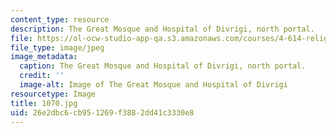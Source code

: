 ```yaml
---
content_type: resource
description: The Great Mosque and Hospital of Divrigi, north portal.
file: https://ol-ocw-studio-app-qa.s3.amazonaws.com/courses/4-614-religious-architecture-and-islamic-cultures-fall-2002/26e2dbc6cb951269f3882dd41c3330e8_1070.jpg
file_type: image/jpeg
image_metadata:
  caption: The Great Mosque and Hospital of Divrigi, north portal.
  credit: ''
  image-alt: Image of The Great Mosque and Hospital of Divrigi
resourcetype: Image
title: 1070.jpg
uid: 26e2dbc6-cb95-1269-f388-2dd41c3330e8
---
```

